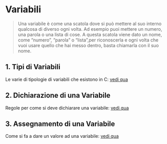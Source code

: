 # Variabili
> Una variabile è come una scatola dove si può mettere al suo interno qualcosa di diverso ogni volta. Ad esempio puoi mettere un numero, una parola o una lista di cose. A questa scatola viene dato un nome, come “numero”, “parola” o “lista”,per riconoscerla e ogni volta che vuoi usare quello che hai messo dentro, basta chiamarla con il suo nome.

## 1. Tipi di Variabili 
Le varie di tipologie di variabili che esistono in C: [vedi qua](./variabili.md)
## 2. Dichiarazione di una Variabile
Regole per come si deve dichiarare una variabile: [vedi qua](./declaration.md)
## 3. Assegnamento di una Variabile
Come si fa a dare un valore ad una variabile: [vedi qua](./assignment.md)
